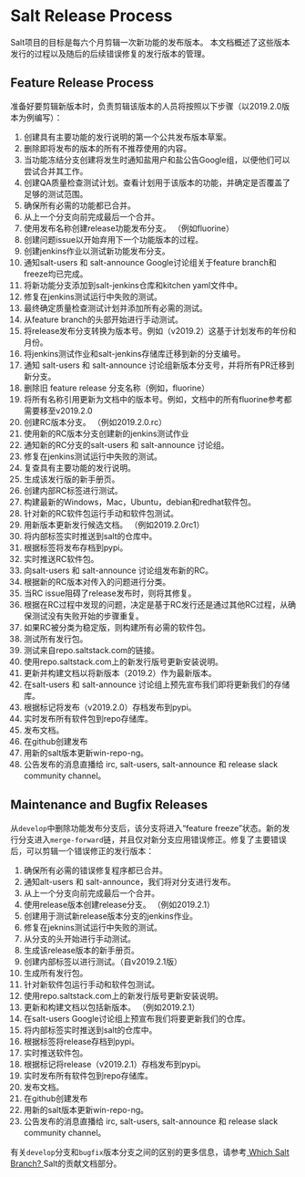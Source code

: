 # Salt Release Process

Salt项目的目标是每六个月剪辑一次新功能的发布版本。 本文档概述了这些版本发行的过程以及随后的后续错误修复的发行版本的管理。
## Feature Release Process

准备好要剪辑新版本时，负责剪辑该版本的人员将按照以下步骤（以2019.2.0版本为例编写）：
1. 创建具有主要功能的发行说明的第一个公共发布版本草案。
2. 删除即将发布的版本的所有不推荐使用的内容。
3. 当功能冻结分支创建将发生时通知盐用户和盐公告Google组，以便他们可以尝试合并其工作。
4. 创建QA质量检查测试计划。查看计划用于该版本的功能，并确定是否覆盖了足够的测试范围。
5. 确保所有必需的功能都已合并。
6. 从上一个分支向前完成最后一个合并。
7. 使用发布名称创建release功能发布分支。 （例如fluorine）
8. 创建问题issue以开始弃用下一个功能版本的过程。
9. 创建jenkins作业以测试新功能发布分支。
10. 通知salt-users 和 salt-announce Google讨论组关于feature branch和freeze均已完成。
11. 将新功能分支添加到salt-jenkins仓库和kitchen yaml文件中。
12. 修复在jenkins测试运行中失败的测试。
13. 最终确定质量检查测试计划并添加所有必需的测试。
14. 从feature branch的头部开始进行手动测试。
15. 将release发布分支转换为版本号。例如（v2019.2）这基于计划发布的年份和月份。
16. 将jenkins测试作业和salt-jenkins存储库迁移到新的分支编号。
17. 通知 salt-users 和 salt-announce 讨论组新版本分支号，并将所有PR迁移到新分支。
18. 删除旧 feature release 分支名称（例如，fluorine）
19. 将所有名称引用更新为文档中的版本号。例如，文档中的所有fluorine参考都需要移至v2019.2.0
20. 创建RC版本分支。 （例如2019.2.0.rc）
21. 使用新的RC版本分支创建新的jenkins测试作业
22. 通知新的RC分支的salt-users 和 salt-announce 讨论组。
23. 修复在jenkins测试运行中失败的测试。
24. 复查具有主要功能的发行说明。
25. 生成该发行版的新手册页。
26. 创建内部RC标签进行测试。
27. 构建最新的Windows，Mac，Ubuntu，debian和redhat软件包。
28. 针对新的RC软件包运行手动和软件包测试。
29. 用新版本更新发行候选文档。 （例如2019.2.0rc1）
30. 将内部标签实时推送到salt的仓库中。
31. 根据标签将发布存档到pypi。
32. 实时推送RC软件包。
33. 向salt-users 和 salt-announce 讨论组发布新的RC。
34. 根据新的RC版本对传入的问题进行分类。
35. 当RC issue阻碍了release发布时，则将其修复。
36. 根据在RC过程中发现的问题，决定是基于RC发行还是通过其他RC过程，从确保测试没有失败开始的步骤重复。
37. 如果RC被分类为稳定版，则构建所有必需的软件包。
38. 测试所有发行包。
39. 测试来自repo.saltstack.com的链接。
40. 使用repo.saltstack.com上的新发行版号更新安装说明。
41. 更新并构建文档以将新版本（2019.2）作为最新版本。
42. 在salt-users 和 salt-announce 讨论组上预先宣布我们即将更新我们的存储库。
43. 根据标记将发布（v2019.2.0）存档发布到pypi。
44. 实时发布所有软件包到repo存储库。
45. 发布文档。
46. 在github创建发布
47. 用新的salt版本更新win-repo-ng。
38. 公告发布的消息直播给 irc, salt-users, salt-announce 和 release slack community channel。

## Maintenance and Bugfix Releases

从`develop`中删除功能发布分支后，该分支将进入“feature freeze”状态。新的发行分支进入`merge-forward`链，并且仅对新分支应用错误修正。修复了主要错误后，可以剪辑一个错误修正的发行版本：
1. 确保所有必需的错误修复程序都已合并。
2. 通知alt-users 和 salt-announce，我们将对分支进行发布。
3. 从上一个分支向前完成最后一个合并。
4. 使用release版本创建release分支。 （例如2019.2.1）
5. 创建用于测试新release版本分支的jenkins作业。
6. 修复在jeknins测试运行中失败的测试。
7. 从分支的头开始进行手动测试。
8. 生成该release版本的新手册页。
9. 创建内部标签以进行测试。（自v2019.2.1版）
10. 生成所有发行包。
11. 针对新软件包运行手动和软件包测试。
12. 使用repo.saltstack.com上的新发行版号更新安装说明。
13. 更新和构建文档以包括新版本。 （例如2019.2.1）
14. 在salt-users Google讨论组上预宣布我们将要更新我们的仓库。
15. 将内部标签实时推送到salt的仓库中。
16. 根据标签将release存档到pypi。
17. 实时推送软件包。
18. 根据标记将release（v2019.2.1）存档发布到pypi。
19. 实时发布所有软件包到repo存储库。
20. 发布文档。
21. 在github创建发布
22. 用新的salt版本更新win-repo-ng。
23. 公告发布的消息直播给 irc, salt-users, salt-announce 和 release slack community channel。

有关`develop`分支和`bugfix`版本分支之间的区别的更多信息，请参考[ Which Salt Branch? ](https://docs.saltstack.com/en/latest/topics/development/contributing.html#which-salt-branch) Salt的贡献文档部分。
